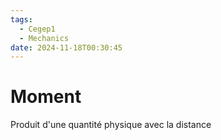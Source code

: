 ```yaml
---
tags:
  - Cegep1
  - Mechanics
date: 2024-11-18T00:30:45
---
```


# Moment

Produit d'une quantité physique avec la distance